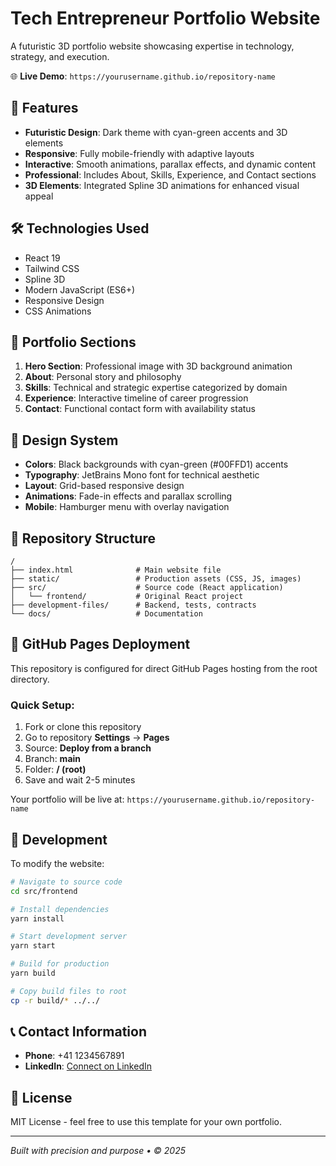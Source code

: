 # Tech Entrepreneur Portfolio Website

A futuristic 3D portfolio website showcasing expertise in technology, strategy, and execution.

🌐 **Live Demo**: `https://yourusername.github.io/repository-name`

## 🚀 Features

- **Futuristic Design**: Dark theme with cyan-green accents and 3D elements
- **Responsive**: Fully mobile-friendly with adaptive layouts
- **Interactive**: Smooth animations, parallax effects, and dynamic content
- **Professional**: Includes About, Skills, Experience, and Contact sections
- **3D Elements**: Integrated Spline 3D animations for enhanced visual appeal

## 🛠️ Technologies Used

- React 19
- Tailwind CSS
- Spline 3D
- Modern JavaScript (ES6+)
- Responsive Design
- CSS Animations

## 📱 Portfolio Sections

1. **Hero Section**: Professional image with 3D background animation
2. **About**: Personal story and philosophy
3. **Skills**: Technical and strategic expertise categorized by domain
4. **Experience**: Interactive timeline of career progression
5. **Contact**: Functional contact form with availability status

## 🎨 Design System

- **Colors**: Black backgrounds with cyan-green (#00FFD1) accents
- **Typography**: JetBrains Mono font for technical aesthetic
- **Layout**: Grid-based responsive design
- **Animations**: Fade-in effects and parallax scrolling
- **Mobile**: Hamburger menu with overlay navigation

## 📁 Repository Structure

```
/
├── index.html              # Main website file
├── static/                 # Production assets (CSS, JS, images)
├── src/                    # Source code (React application)
│   └── frontend/           # Original React project
├── development-files/      # Backend, tests, contracts
└── docs/                   # Documentation
```

## 🚀 GitHub Pages Deployment

This repository is configured for direct GitHub Pages hosting from the root directory.

### Quick Setup:
1. Fork or clone this repository
2. Go to repository **Settings** → **Pages**
3. Source: **Deploy from a branch**
4. Branch: **main** 
5. Folder: **/ (root)**
6. Save and wait 2-5 minutes

Your portfolio will be live at: `https://yourusername.github.io/repository-name`

## 🔧 Development

To modify the website:

```bash
# Navigate to source code
cd src/frontend

# Install dependencies
yarn install

# Start development server
yarn start

# Build for production
yarn build

# Copy build files to root
cp -r build/* ../../
```

## 📞 Contact Information

- **Phone**: +41 1234567891
- **LinkedIn**: [Connect on LinkedIn](https://linkedin.com/in/tech-entrepreneur)

## 📄 License

MIT License - feel free to use this template for your own portfolio.

---

*Built with precision and purpose • © 2025*